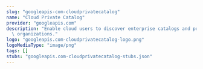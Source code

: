 ```yaml
---
slug: "googleapis-com-cloudprivatecatalog"
name: "Cloud Private Catalog"
provider: "googleapis.com"
description: "Enable cloud users to discover enterprise catalogs and products in their\
  \ organizations."
logo: "googleapis.com-cloudprivatecatalog-logo.png"
logoMediaType: "image/png"
tags: []
stubs: "googleapis.com-cloudprivatecatalog-stubs.json"
---
```

